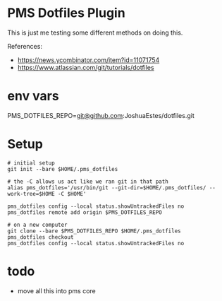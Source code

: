 PMS Dotfiles Plugin
===================

This is just me testing some different methods on doing this.

References:
* https://news.ycombinator.com/item?id=11071754
* https://www.atlassian.com/git/tutorials/dotfiles

# env vars

PMS_DOTFILES_REPO=git@github.com:JoshuaEstes/dotfiles.git

# Setup

```
# initial setup
git init --bare $HOME/.pms_dotfiles

# the -C allows us act like we ran git in that path
alias pms_dotfiles='/usr/bin/git --git-dir=$HOME/.pms_dotfiles/ --work-tree=$HOME -C $HOME'

pms_dotfiles config --local status.showUntrackedFiles no
pms_dotfiles remote add origin $PMS_DOTFILES_REPO
```

```
# on a new computer
git clone --bare $PMS_DOTFILES_REPO $HOME/.pms_dotfiles
pms_dotfiles checkout
pms_dotfiles config --local status.showUntrackedFiles no
```

# todo

* move all this into pms core
